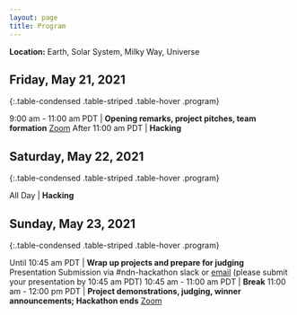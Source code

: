 ```yaml
---
layout: page
title: Program
---
```


**Location:**
Earth, Solar System, Milky Way, Universe

## Friday, May 21, 2021

{:.table-condensed .table-striped .table-hover .program}

9:00 am - 11:00 am PDT | **Opening remarks, project pitches, team formation** [Zoom](https://arizona.zoom.us/j/86129306505?pwd=VTZDMEhGQnU0TDZZZDR3K1hZRmpmZz09) <!--, Project Selection-->
After 11:00 am PDT | **Hacking**

## Saturday, May 22, 2021

{:.table-condensed .table-striped .table-hover .program}

All Day | **Hacking**

## Sunday, May 23, 2021

{:.table-condensed .table-striped .table-hover .program}

Until 10:45 am PDT | **Wrap up projects and prepare for judging** Presentation Submission via #ndn-hackathon slack or [email](mailto:marahman@email.arizona.edu) (please submit your presentation by 10:45 am PDT)
10:45 am - 11:00 am PDT | **Break**
11:00 am - 12:00 pm PDT | **Project demonstrations, judging, winner announcements; Hackathon ends** [Zoom](https://arizona.zoom.us/j/86129306505?pwd=VTZDMEhGQnU0TDZZZDR3K1hZRmpmZz09)
